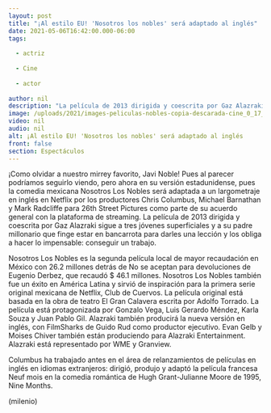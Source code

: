 ```yaml
---
layout: post
title: "¡Al estilo EU! 'Nosotros los nobles' será adaptado al inglés"
date: 2021-05-06T16:42:00.000-06:00
tags:
  
  - actriz
  
  - Cine
  
  - actor
  
author: nil
description: "La película de 2013 dirigida y coescrita por Gaz Alazraki sigue a tres jóvenes superficiales y a su padre millonario que finge estar en bancarrota para darles una lección."
image: /uploads/2021/images-peliculas-nobles-copia-descarada-cine_0_17_1000_622.jpeg
video: nil
audio: nil
alt: ¡Al estilo EU! 'Nosotros los nobles' será adaptado al inglés
front: false
section: Espectáculos
---
```


¡Como olvidar a nuestro mirrey favorito, Javi Noble! Pues al parecer podríamos seguirlo viendo, pero ahora en su versión estadunidense, pues la comedia mexicana Nosotros Los Nobles será adaptada a un largometraje en inglés en Netflix por los productores Chris Columbus, Michael Barnathan y Mark Radcliffe para 26th Street Pictures como parte de su acuerdo general con la plataforma de streaming. La película de 2013 dirigida y coescrita por Gaz Alazraki sigue a tres jóvenes superficiales y a su padre millonario que finge estar en bancarrota para darles una lección y los obliga a hacer lo impensable: conseguir un trabajo. 

Nosotros Los Nobles es la segunda película local de mayor recaudación en México con 26.2 millones detrás de No se aceptan para devoluciones de Eugenio Derbez, que recaudó $ 46.1 millones.  Nosotros Los Nobles también fue un éxito en América Latina y sirvió de inspiración para la primera serie original mexicana de Netflix, Club de Cuervos. La película original está basada en la obra de teatro El Gran Calavera escrita por Adolfo Torrado. La película está protagonizada por Gonzalo Vega, Luis Gerardo Méndez, Karla Souza y Juan Pablo Gil. Alazraki también producirá la nueva versión en inglés, con FilmSharks de Guido Rud como productor ejecutivo. Evan Gelb y Moises Chiver también están produciendo para Alazraki Entertainment. Alazraki está representado por WME y Granview. 

Columbus ha trabajado antes en el área de relanzamientos de películas en inglés en idiomas extranjeros: dirigió, produjo y adaptó la película francesa Neuf mois en la comedia romántica de Hugh Grant-Julianne Moore de 1995, Nine Months. 

(milenio)